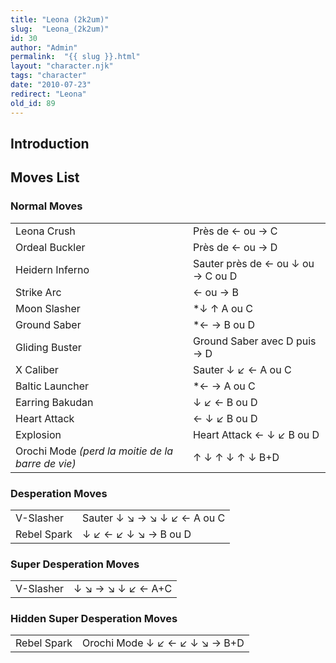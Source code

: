 ```yaml
---
title: "Leona (2k2um)"
slug:  "Leona_(2k2um)"
id: 30
author: "Admin"
permalink:  "{{ slug }}.html"
layout: "character.njk"
tags: "character"
date: "2010-07-23"
redirect: "Leona"
old_id: 89
---
```


## Introduction

## Moves List

### Normal Moves

|                                                   |                                   |
|---------------------------------------------------|-----------------------------------|
| Leona Crush                                       | Près de ← ou → C                  |
| Ordeal Buckler                                    | Près de ← ou → D                  |
| Heidern Inferno                                   | Sauter près de ← ou ↓ ou → C ou D |
| Strike Arc                                        | ← ou → B                          |
| Moon Slasher                                      | \*↓ ↑ A ou C                      |
| Ground Saber                                      | \*← → B ou D                      |
| Gliding Buster                                    | Ground Saber avec D puis → D      |
| X Caliber                                         | Sauter ↓ ↙ ← A ou C               |
| Baltic Launcher                                   | \*← → A ou C                      |
| Earring Bakudan                                   | ↓ ↙ ← B ou D                      |
| Heart Attack                                      | ← ↓ ↙ B ou D                      |
| Explosion                                         | Heart Attack ← ↓ ↙ B ou D         |
| Orochi Mode *(perd la moitie de la barre de vie)* | ↑ ↓ ↑ ↓ ↑ ↓ B+D                   |

### Desperation Moves

|             |                             |
|-------------|-----------------------------|
| V-Slasher   | Sauter ↓ ↘ → ↘ ↓ ↙ ← A ou C |
| Rebel Spark | ↓ ↙ ← ↙ ↓ ↘ → B ou D        |

### Super Desperation Moves

|           |                   |
|-----------|-------------------|
| V-Slasher | ↓ ↘ → ↘ ↓ ↙ ← A+C |

### Hidden Super Desperation Moves

|             |                               |
|-------------|-------------------------------|
| Rebel Spark | Orochi Mode ↓ ↙ ← ↙ ↓ ↘ → B+D |
